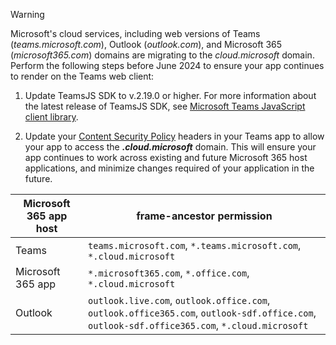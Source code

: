 > [!WARNING]
> Microsoft's cloud services, including web versions of Teams (*teams.microsoft.com*), Outlook (*outlook.com*), and Microsoft 365 (*microsoft365.com*) domains are migrating to the *cloud.microsoft* domain. Perform the following steps before June 2024 to ensure your app continues to render on the Teams web client:
>
> 1. Update TeamsJS SDK to v.2.19.0 or higher. For more information about the latest release of TeamsJS SDK, see [Microsoft Teams JavaScript client library](https://www.npmjs.com/package/@microsoft/teams-js).
>
> 2. Update your [Content Security Policy](https://developer.mozilla.org/en-US/docs/Web/HTTP/CSP) headers in your Teams app to allow your app to access the ***.cloud.microsoft*** domain. This will ensure your app continues to work across existing and future Microsoft 365 host applications, and minimize changes required of your application in the future.

| **Microsoft 365 app host** | **frame-ancestor permission** |
|--|--|
| Teams | `teams.microsoft.com`, `*.teams.microsoft.com`, `*.cloud.microsoft` |
| Microsoft 365 app | `*.microsoft365.com`, `*.office.com`, `*.cloud.microsoft` |
| Outlook | `outlook.live.com`, `outlook.office.com`, `outlook.office365.com`, `outlook-sdf.office.com`, `outlook-sdf.office365.com`, `*.cloud.microsoft` |

